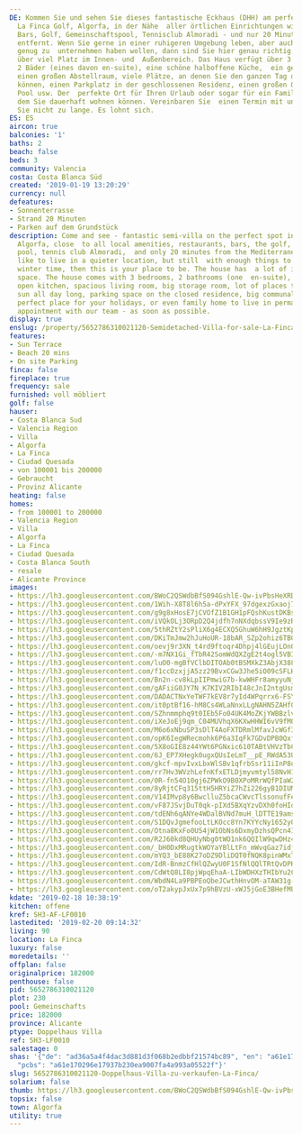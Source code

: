 ```yaml
---
DE: Kommen Sie und sehen Sie dieses fantastische Eckhaus (DHH) am perfekten Ort in
  La Finca Golf, Algorfa, in der Nähe  aller örtlichen Einrichtungen wie Restaurants,
  Bars, Golf, Gemeinschaftspool, Tennisclub Almoradi - und nur 20 Minuten  vom Mittelmeer
  entfernt. Wenn Sie gerne in einer ruhigeren Umgebung leben, aber auch im Winter
  genug zu  unternehmen haben wollen, dann sind Sie hier genau richtig. Das Haus verfügt
  über viel Platz im Innen- und  Außenbereich. Das Haus verfügt über 3 Schlafzimmer,
  2 Bäder (eines davon en-suite), eine schöne halboffene Küche,  ein geräumiges Wohnzimmer,
  einen großen Abstellraum, viele Plätze, an denen Sie den ganzen Tag die Sonne  genießen
  können, einen Parkplatz in der geschlossenen Residenz, einen großen Gemeinschaftsbereich
  Pool usw. Der  perfekte Ort für Ihren Urlaub oder sogar für ein Familienhaus, in
  dem Sie dauerhaft wohnen können. Vereinbaren Sie  einen Termin mit uns - warten
  Sie nicht zu lange. Es lohnt sich.
ES: ES
aircon: true
balconies: '1'
baths: 2
beach: false
beds: 3
community: Valencia
costa: Costa Blanca Süd
created: '2019-01-19 13:20:29'
currency: null
defeatures:
- Sonnenterrasse
- Strand 20 Minuten
- Parken auf dem Grundstück
description: Come and see - fantastic semi-villa on the perfect spot in La Finca Golf,
  Algorfa, close  to all local amenities, restaurants, bars, the golf, the communal
  pool, tennis club Almoradi,  and only 20 minutes from the Mediterranean. If you
  like to live in a quieter location, but still  with enough things to do, even in
  winter time, then this is your place to be. The house has  a lot of in- and outdoor
  space. The house comes with 3 bedrooms, 2 bathrooms (one  en-suite), a nice half
  open kitchen, spacious living room, big storage room, lot of places to  enjoy the
  sun all day long, parking space on the closed residence, big communal pool, etc.  The
  perfect place for your holidays, or even family home to live in permanently. Make  your
  appointment with our team - as soon as possible.
display: true
enslug: /property/5652786310021120-Semidetached-Villa-for-sale-La-Finca/
features:
- Sun Terrace
- Beach 20 mins
- On site Parking
finca: false
fireplace: true
frequency: sale
furnished: voll möbliert
golf: false
hauser:
- Costa Blanca Sud
- Valencia Region
- Villa
- Algorfa
- La Finca
- Ciudad Quesada
- von 100001 bis 200000
- Gebraucht
- Provinz Alicante
heating: false
homes:
- from 100001 to 200000
- Valencia Region
- Villa
- Algorfa
- La Finca
- Ciudad Quesada
- Costa Blanca South
- resale
- Alicante Province
images:
- https://lh3.googleusercontent.com/BWoC2QSWdbBfS094GshlE-Qw-ivPbsHeXRDzvMQQk-Emdkx27rTTaPzXZJ7kk9aV1xwKKEg9q33XimzDqRqa=w640-rj-e30-l100
- https://lh3.googleusercontent.com/1Wih-X8T8l6h5a-dPxYFX_97dgexzGxaoj7H1vS1wjw9DYt5odU9CpoQfEJkAeKYJRiCiDTRHU3C_QDZwO8SGA=w640-rj-e30-l100
- https://lh3.googleusercontent.com/g9g8xHosE7jCVOfZ1B1GH1pFQshKustDKBsHoa10xwbKvOZ5-r5ctOnaIy45pLei9xRMpSA2RXlIwtavuU0=w640-rj-e30-l100
- https://lh3.googleusercontent.com/iVQkOLj3ORpD2Q4jdfh7nNXdqbssV9Ie9zRd_-0kU3p7JVnOw096zgOsbTg2HQVUG8NbFIMdGsQkXfPF0rQ=w640-rj-e30-l100
- https://lh3.googleusercontent.com/5thRZtY2sPliX6g4ECXQ5GhuW6hH9JgztKpfut9zlaFC9bwM9w9uv5PPm1Ozcp2E6bDf9tSEXU4vs4ACz3XL=w640-rj-e30-l100
- https://lh3.googleusercontent.com/DKiTmJmw2hJuHoUR-18bAR_SZp2ohiz6TBGD_fGTPuPD3TKmgcz_f1Ro5zkz0gyf-vxO4ymIDyftbu5D6S-z=w640-rj-e30-l100
- https://lh3.googleusercontent.com/oevj9r3XN_t4rd9ftoqr4Dhpj4lGEujLOnOGgSX_VD677bXpwPsiEpMxEry8uI7znXn5JdTHMByivYsYOyA=w640-rj-e30-l100
- https://lh3.googleusercontent.com/-m7NX1Gi_fTbR42SomWdQXZgE2t4ogl5VBIJ_flDx7NG701wb75pbgyOtGJFFRApHd62gef-nJW1r9RralZT=w640-rj-e30-l100
- https://lh3.googleusercontent.com/luO0-mgBfVClbDITOAb0tBSMXkZ3AbjX388QYZRKU446Q1Qxki-xwX38t1Mf_yJsSd9wQXuPdgF79vlBV2E=w640-rj-e30-l100
- https://lh3.googleusercontent.com/f1ccOzxjjA5zz29BvxCGw3Jhe5iO09cSFLHi8blZoXlK0luolzP93owUghyubCU6MY6eUGUfEHi1ofeEWr-L=w640-rj-e30-l100
- https://lh3.googleusercontent.com/Bn2n-cv8kLpIIPmwiG7b-kwWHFr8amyyuNjwY8QYexQIcTa9Yz8zQuQY6JeUKt3HD0V25WvLGpv2d7P5F50y=w640-rj-e30-l100
- https://lh3.googleusercontent.com/gAFiiG0JY7N_K7KIV2RIbI48cJnI2ntgUsmYV9yKxx4gvyOSQEtb9bp2zPXw8jjyCBIsST_wblNZUPoz2kSqCQ=w640-rj-e30-l100
- https://lh3.googleusercontent.com/DADACTNxYeTWF7kEV8r7yId4WPqrrx6-FSYVCDIqrYVqV0A5PXAcgWiI-M73ae6FV2q_--PW-pPRBVgptnw6Xw=w640-rj-e30-l100
- https://lh3.googleusercontent.com/it0ptBf16-hM8Cs4WLaNnxLLgNAHN5ZAHfQOip61tAzB5WpUKggbwnDlKFxnaV1wi6-U1u14E2aLxwyxB_s82Q=w640-rj-e30-l100
- https://lh3.googleusercontent.com/SZhnmmphq9t0IEb5Fo04UK4MoZKjYWBBzlvCUhejUMqmA1bot0Rfj4VqygyZ0azWE1wXm5ZfpDAYmQcFfTns=w640-rj-e30-l100
- https://lh3.googleusercontent.com/iXeJoEj9qm_C04MUVhqX6KXwHHWI6vV9fMO94oI9eulwAIc16T4JMLKoAcyUgH2C4cAGdrt9xOlIcIhFV03g=w640-rj-e30-l100
- https://lh3.googleusercontent.com/M6o6xNbuSP3sDlT4AoFXTDRmlMfavJcWGf3UmHzTP3wRWJ32U-ZF0fLSKwK9Gm6VK6wAhC02d5cPu3GAM-pa=w640-rj-e30-l100
- https://lh3.googleusercontent.com/opK6IegWRecmohk6P6a3IqFk7GDvDPB0QxfjLD2TVvwM32ItMuDC1Fm4lMgQwmHnwwmpNwu3VSeEy_JuT73y=w640-rj-e30-l100
- https://lh3.googleusercontent.com/5X8oGIE8z44YWt6PGNxic610TABtVHVzTbCQRPq6Kk7dhmogyApn2XquhxEPnbIc584pQ_7l-dH64NF6rOnh=w640-rj-e30-l100
- https://lh3.googleusercontent.com/6J_EP7XHegk0ugxQUsIeLmT__pE_RWdA53UMbd1wMWRScIgTVHFPArpz0aDEdwB-p1XhH1qhyS7UBge6-Ryr=w640-rj-e30-l100
- https://lh3.googleusercontent.com/gkcf-mpvIvxLbxWlSBv1qfrbSsr11iInP8oGHN9KkiNCttP161iw-Ke_mVVhgL-czaH7VN83USIgKbBf9AY=w640-rj-e30-l100
- https://lh3.googleusercontent.com/rr7Hv3WVzhLefnKfxETLDjmyvmtyl58NvH1lRg-3Ofu_HdvFmaAAyjj2y0mZNbJcXhmjDIz9C-rFQVSkhDg=w640-rj-e30-l100
- https://lh3.googleusercontent.com/0R-fn54O10gj6ZPWkO9B0XPoMRrWQfPIaW2OiG4e69E_-XtS5LYrXSRc4HRHAQvoursWE0bZwIExLoK63sma=w640-rj-e30-l100
- https://lh3.googleusercontent.com/8yRjtCFq315ttH5HRYiZ7hZi226gyB1DIUM-0nYG5CgU-4_nafJKy61RLKXIBORafhSwj6EEgmCAr9H5Ap4=w640-rj-e30-l100
- https://lh3.googleusercontent.com/V14IMvp8y6BwclluZ5bcaCWvcTlssonufFe-WHO4Rsp_8bwjuWJJYpxgD5SrfRbwokuY4qdyUSAxPvgE5waS=w640-rj-e30-l100
- https://lh3.googleusercontent.com/vF87JSvjDuT0qk-pIXd5BXqYzvDXh0foHIqPL7K9q1kBUyQrffk72tyoSaTlsvwmuHKhXi5jaJ6iCTtf3ba4=w640-rj-e30-l100
- https://lh3.googleusercontent.com/tdENh6qANYe4WDalBVNd7muH_lDTTE19ams5nADLD0nBAIhMU_bv1Yrttl0_MTVK9Azw4rPO0O_FZsyQFSiTwg=w640-rj-e30-l100
- https://lh3.googleusercontent.com/S1DQvJgmefooLtLKOcc8Yn7KYYcNy1652yOICzGpwgoIt8zJBE-AKde0r9qUDUZeFj9ODuhMFAzD-DT8lda5=w640-rj-e30-l100
- https://lh3.googleusercontent.com/Otna8KxFo0U54jW1ObNs6DxmyDzhsQPcn4IihQCmFGWOg3OrE5ikoOWV5a4HzbPzf58D3ck6Vuka6lmHq1bF=w640-rj-e30-l100
- https://lh3.googleusercontent.com/R2J60kd8QHUyNbg0tWO1nk6QQIlW9qwDHz4xC3xy5P2KZJpU_Ysg64rZInZTvpV9HWg5AdoDV8kB1mvtyUQj=w640-rj-e30-l100
- https://lh3.googleusercontent.com/_bH0DxMRugtkWOYaYBlLtFn_mWvqGaz7idj1dj_b7l7Apw9Ky3GGbBLLy9e-k4hK1uQhJuchqGkJBVN2_T22=w640-rj-e30-l100
- https://lh3.googleusercontent.com/mYQ3_bE88K27oDZ9DliDQT0fNQK8pinWMxTgRHFf9V3J6njxK7Y0anZb_5c5h2EMQ7ZFd__F-Ryciuvp7H8c=w640-rj-e30-l100
- https://lh3.googleusercontent.com/IdR-BnmzCfHlQZwyU0F1SfNlQQlTRtQvDPHuwFH59wLen2nA_7IPvxrgjI6VFhQ8gibHd45tmn7ld3ppGPFU=w640-rj-e30-l100
- https://lh3.googleusercontent.com/CdWtQ8LI8pjWpqEhaA-LIbWDHXzTHIbYu2CXzZHg7lQBlNnUon15ItAtRqWfw49aCRHMV2fLLNfTh6lKdTaT=w640-rj-e30-l100
- https://lh3.googleusercontent.com/WbdN4La9PBPEoQbeJCwthHnvOM-aTAW31g-94WYeVhDX7ve52B2UPbSL1VtVpR-GwfMQobFNSp9f9h6v9T2_sw=w640-rj-e30-l100
- https://lh3.googleusercontent.com/oT2akypJxUx7p9hBVzU-xWJ5jGoE3BHefMUHxHYh7apiU4kcH-etG-7-EH06_vExJu1Dm2aGfpiCNkmz0duK=w640-rj-e30-l100
kdate: '2019-02-18 10:38:19'
kitchen: offene
kref: SH3-AF-LF0010
lastedited: '2019-02-20 09:14:32'
living: 90
location: La Finca
luxury: false
moredetails: ''
offplan: false
originalprice: 182000
penthouse: false
pid: 5652786310021120
plot: 230
pool: Gemeinschafts
price: 182000
province: Alicante
ptype: Doppelhaus Villa
ref: SH3-LF0010
salestage: 0
shas: '{"de": "ad36a5a4f4dac3d881d3f068b2edbbf21574bc89", "en": "a61e170296e17937b230ea9007fa4a993a05522f",
  "pcbs": "a61e170296e17937b230ea9007fa4a993a05522f"}'
slug: 5652786310021120-Doppelhaus-Villa-zu-verkaufen-La-Finca/
solarium: false
thumb: https://lh3.googleusercontent.com/BWoC2QSWdbBfS094GshlE-Qw-ivPbsHeXRDzvMQQk-Emdkx27rTTaPzXZJ7kk9aV1xwKKEg9q33XimzDqRqa=w400-h240-n-rj-e30-l100
topsix: false
town: Algorfa
utility: true
---
```

